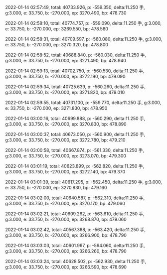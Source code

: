 2022-01-14 02:57:49, total: 40733.926, p: -559.350, delta:11.250 手, g:3.000, e: 33.750, b: -270.000, ep: 3270.490, bp: 478.730

2022-01-14 02:58:10, total: 40774.757, p: -559.090, delta:11.250 手, g:3.000, e: 33.750, b: -270.000, ep: 3269.550, bp: 478.580

2022-01-14 02:58:31, total: 40709.597, p: -560.080, delta:11.250 手, g:3.000, e: 33.750, b: -270.000, ep: 3270.320, bp: 478.800

2022-01-14 02:58:52, total: 40688.840, p: -560.030, delta:11.250 手, g:3.000, e: 33.750, b: -270.000, ep: 3271.490, bp: 478.940

2022-01-14 02:59:13, total: 40702.750, p: -560.530, delta:11.250 手, g:3.000, e: 33.750, b: -270.000, ep: 3272.190, bp: 479.090

2022-01-14 02:59:34, total: 40725.639, p: -560.260, delta:11.250 手, g:3.000, e: 33.750, b: -270.000, ep: 3271.820, bp: 479.010

2022-01-14 02:59:55, total: 40731.100, p: -559.770, delta:11.250 手, g:3.000, e: 33.750, b: -270.000, ep: 3271.830, bp: 478.950

2022-01-14 03:00:16, total: 40699.888, p: -560.290, delta:11.250 手, g:3.000, e: 33.750, b: -270.000, ep: 3270.830, bp: 478.890

2022-01-14 03:00:37, total: 40673.050, p: -560.900, delta:11.250 手, g:3.000, e: 33.750, b: -270.000, ep: 3272.780, bp: 479.210

2022-01-14 03:00:58, total: 40667.874, p: -561.330, delta:11.250 手, g:3.000, e: 33.750, b: -270.000, ep: 3273.070, bp: 479.300

2022-01-14 03:01:19, total: 40623.899, p: -562.820, delta:11.250 手, g:3.000, e: 33.750, b: -270.000, ep: 3272.140, bp: 479.370

2022-01-14 03:01:39, total: 40617.295, p: -562.450, delta:11.250 手, g:3.000, e: 33.750, b: -270.000, ep: 3270.830, bp: 479.160

2022-01-14 03:02:00, total: 40640.587, p: -562.310, delta:11.250 手, g:3.000, e: 33.750, b: -270.000, ep: 3270.170, bp: 479.060

2022-01-14 03:02:21, total: 40609.262, p: -563.610, delta:11.250 手, g:3.000, e: 33.750, b: -270.000, ep: 3268.870, bp: 479.060

2022-01-14 03:02:42, total: 40567.368, p: -563.420, delta:11.250 手, g:3.000, e: 33.750, b: -270.000, ep: 3266.900, bp: 478.790

2022-01-14 03:03:03, total: 40601.967, p: -564.060, delta:11.250 手, g:3.000, e: 33.750, b: -270.000, ep: 3266.260, bp: 478.790

2022-01-14 03:03:24, total: 40628.502, p: -562.930, delta:11.250 手, g:3.000, e: 33.750, b: -270.000, ep: 3266.590, bp: 478.690